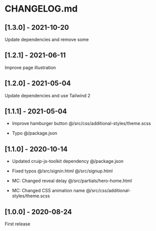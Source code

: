 # CHANGELOG.md

## [1.3.0] - 2021-10-20
Update dependencies and remove some

## [1.2.1] - 2021-06-11

Improve page illustration

## [1.2.0] - 2021-05-04

Update dependencies and use Tailwind 2

## [1.1.1] - 2021-05-04

- Improve hamburger button
@/src/css/additional-styles/theme.scss

- Typo
@/package.json

## [1.1.0] - 2020-10-14

- Updated cruip-js-toolkit dependency
@/package.json

- Fixed typos
@/src/signin.html
@/src/signup.html

- MC: Changed reveal delay
@/src/partials/hero-home.html

- MC: Changed CSS animation name
@/src/css/additional-styles/theme.scss

## [1.0.0] - 2020-08-24

First release

